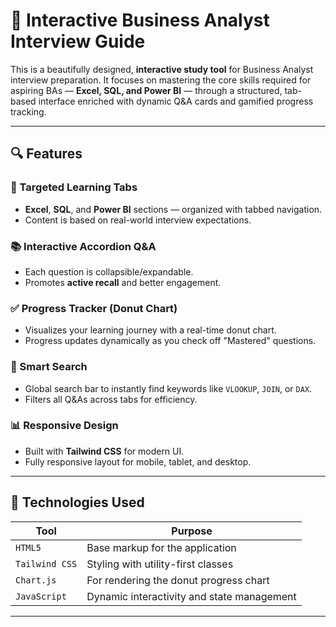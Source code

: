 # 🧠 Interactive Business Analyst Interview Guide

This is a beautifully designed, **interactive study tool** for Business Analyst interview preparation. It focuses on mastering the core skills required for aspiring BAs — **Excel, SQL, and Power BI** — through a structured, tab-based interface enriched with dynamic Q&A cards and gamified progress tracking.

---

## 🔍 Features

### 🎯 Targeted Learning Tabs
- **Excel**, **SQL**, and **Power BI** sections — organized with tabbed navigation.
- Content is based on real-world interview expectations.

### 📚 Interactive Accordion Q&A
- Each question is collapsible/expandable.
- Promotes **active recall** and better engagement.

### ✅ Progress Tracker (Donut Chart)
- Visualizes your learning journey with a real-time donut chart.
- Progress updates dynamically as you check off "Mastered" questions.

### 🔎 Smart Search
- Global search bar to instantly find keywords like `VLOOKUP`, `JOIN`, or `DAX`.
- Filters all Q&As across tabs for efficiency.

### 📊 Responsive Design
- Built with **Tailwind CSS** for modern UI.
- Fully responsive layout for mobile, tablet, and desktop.

---

## 🚀 Technologies Used

| Tool | Purpose |
|------|---------|
| `HTML5` | Base markup for the application |
| `Tailwind CSS` | Styling with utility-first classes |
| `Chart.js` | For rendering the donut progress chart |
| `JavaScript` | Dynamic interactivity and state management |

---

